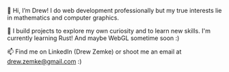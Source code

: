 👋 Hi, I’m Drew! I do web development professionally but my true interests lie in mathematics and computer graphics.

🌱 I build projects to explore my own curiosity and to learn new skills. I'm currently learning Rust! And maybe WebGL sometime soon :)

📫 Find me on LinkedIn (Drew Zemke) or shoot me an email at drew.zemke@gmail.com :) 
